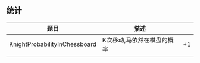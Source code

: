 ## 统计

| 题目  | 描述 |    |
|---|  ---  | --- |
| KnightProbabilityInChessboard  | K次移动,马依然在棋盘的概率  | +1  |
|   |   |   |
